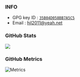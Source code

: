 ### INFO

- GPG key ID : [`35B04D058BB7A5C5`](https://github.com/hjl2011.gpg)
- Email : hjl2011@yeah.net

### GitHub Stats

<a href="https://github.com/hjl2011">
  <img src="https://github-readme-stats.vercel.app/api?username=hjl2011&show_icons=true" />
</a>

### GitHub Metrics

![Metrics](https://metrics.lecoq.io/hjl2011?template=classic&achievements=1&languages=1&lines=1&base.indepth=false&base.hireable=false&languages.limit=8&languages.threshold=0%25&languages.other=false&languages.colors=github&languages.sections=most-used&languages.indepth=false&languages.analysis.timeout=15&languages.categories=markup%2C%20programming&languages.recent.categories=markup%2C%20programming&languages.recent.load=300&languages.recent.days=14&achievements.threshold=C&achievements.secrets=true&achievements.display=detailed&achievements.limit=0&config.timezone=Asia%2FShanghai)
